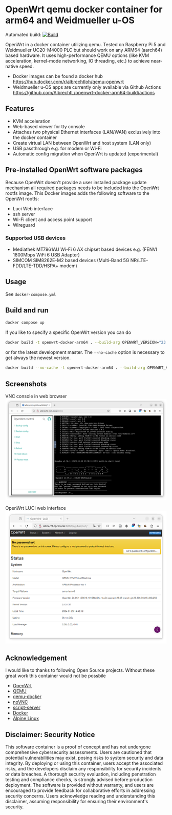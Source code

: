 # OpenWrt qemu docker container for arm64 and Weidmueller u-OS

Automated build: [![Build](https://github.com/AlbrechtL/openwrt-docker-arm64-build/actions/workflows/build.yml/badge.svg)](https://github.com/AlbrechtL/openwrt-docker-arm64-build/actions/workflows/build.yml)

OpenWrt in a docker container utilizing qemu. Tested on Raspberry Pi 5 and Weidmueller UC20-M4000 PLC but should work on any ARM64 (aarch64) based hardware. It uses high-performance QEMU options (like KVM acceleration, kernel-mode networking, IO threading, etc.) to achieve near-native speed.

* Docker images can be found a docker hub https://hub.docker.com/r/albrechtloh/qemu-openwrt
* Weidmueller u-OS apps are currently only available via Github Actions https://github.com/AlbrechtL/openwrt-docker-arm64-build/actions

## Features

 - KVM acceleration
 - Web-based viewer for tty console
 - Attaches two physical Ethernet interfaces (LAN/WAN) exclusively into the docker container
 - Create virtual LAN between OpenWrt and host system (LAN only)
 - USB passthrough e.g. for modem or Wi-Fi
 - Automatic config migration when OpenWrt is updated (experimental)

## Pre-installed OpenWrt software packages

Because OpenWrt doesn't provide a user installed package update mechanism all required packages needs to be included into the OpenWrt rootfs image. This Docker images adds the following software to the OpenWrt rootfs:
* Luci Web interface
* ssh server
* Wi-Fi client and access point support
* Wireguard

### Supported USB devices

* Mediathek MT7961AU Wi-Fi 6 AX chipset based devices e.g. (FENVI 1800Mbps WiFi 6 USB Adapter)
* SIMCOM SIM8262E-M2 based devices (Multi-Band 5G NR/LTE-FDD/LTE-TDD/HSPA+ modem)

## Usage

See `docker-compose.yml`

## Build and run

```bash
docker compose up
```

If you like to specify a specific OpenWrt version you can do
```bash
docker build -t openwrt-docker-arm64 . --build-arg OPENWRT_VERSION="23.05.2" && docker compose up
```
or for the latest development master. The `--no-cache` option is necessary to get always the newest version.
```bash
docker build --no-cache -t openwrt-docker-arm64 . --build-arg OPENWRT_VERSION="master" && docker compose up
```

## Screenshots

VNC console in web browser
![VNC console in web browser](pictures/qemu_openwrt_vnc_console.png)

OpenWrt LUCI web interface
![OpenWrt LUCI web interface](pictures/qemu_openwrt_luci.png)

## Acknowledgement

I would like to thanks to following Open Source projects. Without these great work this container would not be possbile
* [OpenWrt](https://openwrt.org/)
* [QEMU](https://www.qemu.org/)
* [qemu-docker](https://github.com/qemus/qemu-docker)
* [noVNC](https://novnc.com/)
* [script-server](https://github.com/bugy/script-server)
* [Docker](https://www.docker.com/)
* [Alpine Linux](https://www.alpinelinux.org/)

## Disclaimer: Security Notice

This software container is a proof of concept and has not undergone comprehensive cybersecurity assessments. Users are cautioned that potential vulnerabilities may exist, posing risks to system security and data integrity. By deploying or using this container, users accept the associated risks, and the developers disclaim any responsibility for security incidents or data breaches. A thorough security evaluation, including penetration testing and compliance checks, is strongly advised before production deployment. The software is provided without warranty, and users are encouraged to provide feedback for collaborative efforts in addressing security concerns. Users acknowledge reading and understanding this disclaimer, assuming responsibility for ensuring their environment's security.
